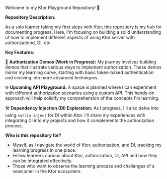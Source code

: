 Welcome to my Ktor Playground Repository! 🚀

**Repository Description:**

As a solo learner taking my first steps with Ktor, this repository is my hub for documenting progress. Here, I'm focusing on building a solid understanding of how to implement different aspects of using Ktor server with authorizationd, DI, etc.

**Key Features:**

🔐 **Authorization Demos (Work in Progress):** My journey involves building demos that illustrate various ways to implement authorization. These demos mirror my learning curve, starting with basic token-based authentication and evolving into more advanced techniques.

🌐 **Upcoming API Playground:** A space is planned where I can experiment with different authorization scenarios using a custom API. This hands-on approach will help solidify my comprehension of the concepts I'm learning.

🛠️ **Dependency Injection (DI) Exploration:** As I progress, I'll also delve into using `kotlin-inject` for DI within Ktor. I'll share my experiences with integrating DI into my projects and how it complements the authorization process.

**Who is this repository for?**

- Myself, as I navigate the world of Ktor, authorization, and DI, tracking my learning progress in one place.
- Fellow learners curious about Ktor, authorization, DI, API and how they can be integrated effectively.
- Those who want to observe the learning process and challenges of a newcomer in the Ktor ecosystem.
